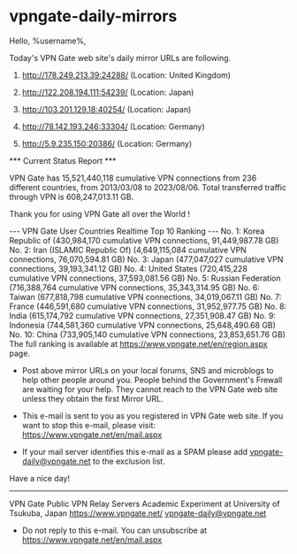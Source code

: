 # vpngate-daily-mirrors

Hello, %username%,

Today's VPN Gate web site's daily mirror URLs are following.

1. http://178.249.213.39:24288/
   (Location: United Kingdom)

2. http://122.208.194.111:54239/
   (Location: Japan)

3. http://103.201.129.18:40254/
   (Location: Japan)

4. http://78.142.193.246:33304/
   (Location: Germany)

5. http://5.9.235.150:20386/
   (Location: Germany)


*** Current Status Report ***

VPN Gate has 15,521,440,118 cumulative VPN connections from 236 different countries, from 2013/03/08 to 2023/08/06.
Total transferred traffic through VPN is 608,247,013.11 GB.

Thank you for using VPN Gate all over the World !


--- VPN Gate User Countries Realtime Top 10 Ranking ---
No. 1: Korea Republic of (430,984,170 cumulative VPN connections, 91,449,987.78 GB)
No. 2: Iran (ISLAMIC Republic Of) (4,649,115,084 cumulative VPN connections, 76,070,594.81 GB)
No. 3: Japan (477,047,027 cumulative VPN connections, 39,193,341.12 GB)
No. 4: United States (720,415,228 cumulative VPN connections, 37,593,081.56 GB)
No. 5: Russian Federation (716,388,764 cumulative VPN connections, 35,343,314.95 GB)
No. 6: Taiwan (677,818,798 cumulative VPN connections, 34,019,067.11 GB)
No. 7: France (446,591,680 cumulative VPN connections, 31,952,977.75 GB)
No. 8: India (615,174,792 cumulative VPN connections, 27,351,908.47 GB)
No. 9: Indonesia (744,581,360 cumulative VPN connections, 25,648,490.68 GB)
No. 10: China (733,905,140 cumulative VPN connections, 23,853,651.76 GB)
The full ranking is available at https://www.vpngate.net/en/region.aspx page.


* Post above mirror URLs on your local forums, SNS and microblogs
  to help other people around you.
  People behind the Government's Frewall are waiting for your help.
  They cannot reach to the VPN Gate web site
  unless they obtain the first Mirror URL.

* This e-mail is sent to you as you registered in VPN Gate web site.
  If you want to stop this e-mail, please visit:
  https://www.vpngate.net/en/mail.aspx

* If your mail server identifies this e-mail as a SPAM
  please add vpngate-daily@vpngate.net to the exclusion list.

Have a nice day!

------------------------------------------------------
VPN Gate Public VPN Relay Servers
Academic Experiment at University of Tsukuba, Japan
https://www.vpngate.net/
vpngate-daily@vpngate.net
* Do not reply to this e-mail.
  You can unsubscribe at https://www.vpngate.net/en/mail.aspx


